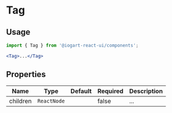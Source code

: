 # Tag

## Usage

```jsx
import { Tag } from '@iogart-react-ui/components';
```

```jsx
<Tag>...</Tag>
```

## Properties

| Name     | Type        | Default | Required | Description |
| -------- | ----------- | ------- | -------- | ----------- |
| children | `ReactNode` |         | false    | ...         |
